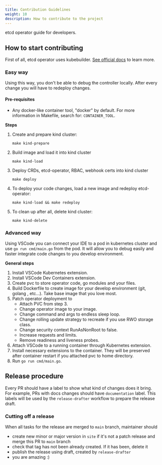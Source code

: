 ```yaml
---
title: Contribution Guidelines
weight: 10
description: How to contribute to the project
---
```


etcd operator guide for developers.

## How to start contributing
First of all, etcd operator uses kubebuilder. [See official docs](https://book.kubebuilder.io/introduction) to learn
more.

### Easy way
Using this way, you don't be able to debug the controller locally. After every change you will have to redeploy changes.

#### Pre-requisites
- Any docker-like container tool, "docker" by default. For more information in Makefile, search for: `CONTAINER_TOOL`.

**Steps**
1. Create and prepare kind cluster:
    ```shell
    make kind-prepare
    ```

2. Build image and load it into kind cluster
    ```shell
    make kind-load
    ```

3. Deploy CRDs, etcd-operator, RBAC, webhook certs into kind cluster
    ```shell
    make deploy
    ```

4. To deploy your code changes, load a new image and redeploy etcd-operator:
    ```shell
    make kind-load && make redeploy
    ```

5. To clean up after all, delete kind cluster:
    ```shell
    make kind-delete
    ```
### Advanced way
Using VSCode you can connect your IDE to a pod in kubernetes cluster and use `go run cmd/main.go` from the pod.
It will allow you to debug easily and faster integrate code changes to you develop environment.

**General steps**
1. Install VSCode Kubernetes extension.
2. Install VSCode Dev Containers extension.
3. Create pvc to store operator code, go modules and your files.
4. Build Dockerfile to create image for your develop environment (git, golang , etc...). Take base image that you love
most.
5. Patch operator deployment to
   * Attach PVC from step 3.
   * Change operator image to your image.
   * Change command and args to endless sleep loop.
   * Change rolling update strategy to recreate if you use RWO storage class.
   * Change security context RunAsNonRoot to false.
   * Increase requests and limits.
   * Remove readiness and liveness probes.
6. Attach VSCode to a running container through Kubernetes extension.
7. Install necessary extensions to the container. They will be preserved after container restart if you attached pvc to
home directory.
8. Run `go run cmd/main.go`.


## Release procedure
Every PR should have a label to show what kind of changes does it bring. For example, PRs with docs changes should have
`documentation` label. This labels will be used by the `release-drafter` workflow to prepare the release draft.

### Cutting off a release
When all tasks for the release are merged to `main` branch, maintainer should

- create new minor or major version in `site` if it's not a patch release and merge this PR to `main` branch
- check that tag has not been already created. If it has been, delete it
- publish the release using draft, created by `release-drafter`
- you are amazing :)
